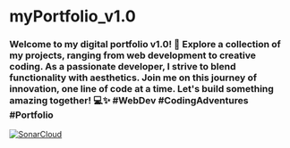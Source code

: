 # myPortfolio_v1.0

### Welcome to my digital portfolio v1.0! 🚀 Explore a collection of my projects, ranging from web development to creative coding. As a passionate developer, I strive to blend functionality with aesthetics. Join me on this journey of innovation, one line of code at a time. Let's build something amazing together! 💻✨ #WebDev #CodingAdventures #Portfolio

[![SonarCloud](https://sonarcloud.io/images/project_badges/sonarcloud-white.svg)](https://sonarcloud.io/summary/new_code?id=mohsinrony_myPortfolio_v1.0)
